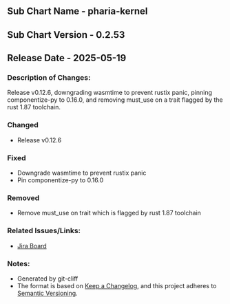 ## Sub Chart Name - pharia-kernel
## Sub Chart Version - 0.2.53
## Release Date - 2025-05-19

### Description of Changes:

Release v0.12.6, downgrading wasmtime to prevent rustix panic, pinning componentize-py to 0.16.0, and removing must_use on a trait flagged by the rust 1.87 toolchain.

### Changed

- Release v0.12.6

### Fixed

- Downgrade wasmtime to prevent rustix panic
- Pin componentize-py to 0.16.0

### Removed

- Remove must_use on trait which is flagged by rust 1.87 toolchain

### Related Issues/Links:
- [Jira Board](https://aleph-alpha.atlassian.net/jira/software/projects/PK/boards/160)

### Notes:
- Generated by git-cliff
- The format is based on [Keep a Changelog](https://keepachangelog.com/en/1.0.0/),
and this project adheres to [Semantic Versioning](https://semver.org/spec/v2.0.0.html).
